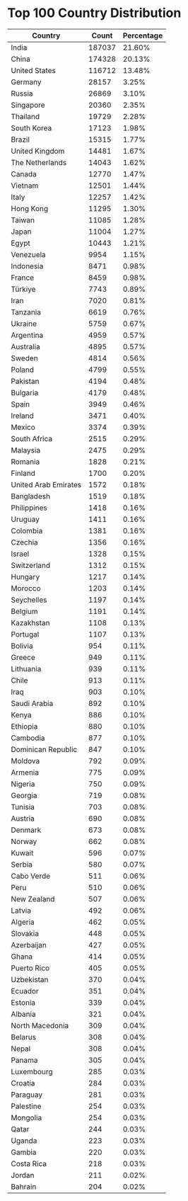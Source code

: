 # Top 100 Country Distribution
| Country | Count | Percentage |
|----|----|----|
| India | 187037 | 21.60% |
| China | 174328 | 20.13% |
| United States | 116712 | 13.48% |
| Germany | 28157 | 3.25% |
| Russia | 26869 | 3.10% |
| Singapore | 20360 | 2.35% |
| Thailand | 19729 | 2.28% |
| South Korea | 17123 | 1.98% |
| Brazil | 15315 | 1.77% |
| United Kingdom | 14481 | 1.67% |
| The Netherlands | 14043 | 1.62% |
| Canada | 12770 | 1.47% |
| Vietnam | 12501 | 1.44% |
| Italy | 12257 | 1.42% |
| Hong Kong | 11295 | 1.30% |
| Taiwan | 11085 | 1.28% |
| Japan | 11004 | 1.27% |
| Egypt | 10443 | 1.21% |
| Venezuela | 9954 | 1.15% |
| Indonesia | 8471 | 0.98% |
| France | 8459 | 0.98% |
| Türkiye | 7743 | 0.89% |
| Iran | 7020 | 0.81% |
| Tanzania | 6619 | 0.76% |
| Ukraine | 5759 | 0.67% |
| Argentina | 4959 | 0.57% |
| Australia | 4895 | 0.57% |
| Sweden | 4814 | 0.56% |
| Poland | 4799 | 0.55% |
| Pakistan | 4194 | 0.48% |
| Bulgaria | 4179 | 0.48% |
| Spain | 3949 | 0.46% |
| Ireland | 3471 | 0.40% |
| Mexico | 3374 | 0.39% |
| South Africa | 2515 | 0.29% |
| Malaysia | 2475 | 0.29% |
| Romania | 1828 | 0.21% |
| Finland | 1700 | 0.20% |
| United Arab Emirates | 1572 | 0.18% |
| Bangladesh | 1519 | 0.18% |
| Philippines | 1418 | 0.16% |
| Uruguay | 1411 | 0.16% |
| Colombia | 1381 | 0.16% |
| Czechia | 1356 | 0.16% |
| Israel | 1328 | 0.15% |
| Switzerland | 1312 | 0.15% |
| Hungary | 1217 | 0.14% |
| Morocco | 1203 | 0.14% |
| Seychelles | 1197 | 0.14% |
| Belgium | 1191 | 0.14% |
| Kazakhstan | 1108 | 0.13% |
| Portugal | 1107 | 0.13% |
| Bolivia | 954 | 0.11% |
| Greece | 949 | 0.11% |
| Lithuania | 939 | 0.11% |
| Chile | 913 | 0.11% |
| Iraq | 903 | 0.10% |
| Saudi Arabia | 892 | 0.10% |
| Kenya | 886 | 0.10% |
| Ethiopia | 880 | 0.10% |
| Cambodia | 877 | 0.10% |
| Dominican Republic | 847 | 0.10% |
| Moldova | 792 | 0.09% |
| Armenia | 775 | 0.09% |
| Nigeria | 750 | 0.09% |
| Georgia | 719 | 0.08% |
| Tunisia | 703 | 0.08% |
| Austria | 690 | 0.08% |
| Denmark | 673 | 0.08% |
| Norway | 662 | 0.08% |
| Kuwait | 596 | 0.07% |
| Serbia | 580 | 0.07% |
| Cabo Verde | 511 | 0.06% |
| Peru | 510 | 0.06% |
| New Zealand | 507 | 0.06% |
| Latvia | 492 | 0.06% |
| Algeria | 462 | 0.05% |
| Slovakia | 448 | 0.05% |
| Azerbaijan | 427 | 0.05% |
| Ghana | 414 | 0.05% |
| Puerto Rico | 405 | 0.05% |
| Uzbekistan | 370 | 0.04% |
| Ecuador | 351 | 0.04% |
| Estonia | 339 | 0.04% |
| Albania | 321 | 0.04% |
| North Macedonia | 309 | 0.04% |
| Belarus | 308 | 0.04% |
| Nepal | 308 | 0.04% |
| Panama | 305 | 0.04% |
| Luxembourg | 285 | 0.03% |
| Croatia | 284 | 0.03% |
| Paraguay | 281 | 0.03% |
| Palestine | 254 | 0.03% |
| Mongolia | 254 | 0.03% |
| Qatar | 244 | 0.03% |
| Uganda | 223 | 0.03% |
| Gambia | 220 | 0.03% |
| Costa Rica | 218 | 0.03% |
| Jordan | 211 | 0.02% |
| Bahrain | 204 | 0.02% |
